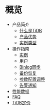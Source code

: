 # 概览

* 产品简介
    * [什么是TiDB](/tidb/introduction/concept)
    * [产品优势](/tidb/introduction/advantages)
    * [实例类型](/tidb/introduction/instancetype)
* 操作指南
    * [实例](/tidb/guide/instance)
    * [用户](/tidb/guide/user)
    * [Binlog同步](/tidb/guide/binlog)
    * [备份恢复](/tidb/guide/backup)
    * [参数配置调整](/tidb/guide/configure)
    * [告警通知](/tidb/guide/monitor)
* [性能数据](/tidb/capacity)
* [FAQ](/tidb/faq)
* [TiDB定价](/tidb/price)
    
